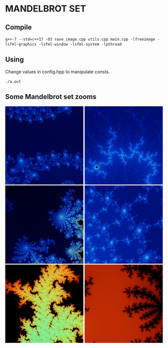 # MANDELBROT SET

## Compile
```
g++-7 --std=c++17 -O3 save_image.cpp utils.cpp main.cpp -lfreeimage -lsfml-graphics -lsfml-window -lsfml-system -lpthread
```

## Using
Change values in config.hpp to manipulate consts.
```
./a.out
```

## Some Mandelbrot set zooms
<img src="images/mandelbrot.png" height="250" width="250" />
<img src="images/mandelbrot3.png" height="250" width="250" />
<img src="images/mandelbrot4.png" height="250" width="250" />
<img src="images/mandelbrot5.png" height="250" width="250" />
<img src="images/mandelbrot6.png" height="250" width="250" />
<img src="images/mandelbrot7.png" height="250" width="250" />
